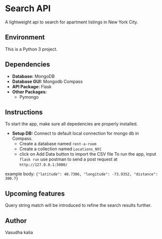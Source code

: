# Search API
A lightweight api to search for apartment listings in New York City.

## Environment
This is a Python 3 project. 

## Dependencies
* __Database:__ MongoDB
* __Database GUI:__ Mongodb Compass
* __API Package:__ Flask
* __Other Packages:__
    * Pymongo

## Instructions
To start the app, make sure all depedencies are properly installed. 

* __Setup DB:__ Connect to default local connection for mongo db in Compass. 
    * Create a database named ```rent-a-room```
    * Create a collection named ```Locations_NYC```
    * click on Add Data button to import the CSV file 
To run the app, input ```flask run```
use postman to send a post request at ```http://127.0.0.1:5000/```

example body:
    ```{"latitude": 40.7306, "longitude": -73.9352, "distance": 300.7}```

## Upcoming features
Query string match will be introduced to refine the search results further. 

## Author
Vasudha kalia
    

